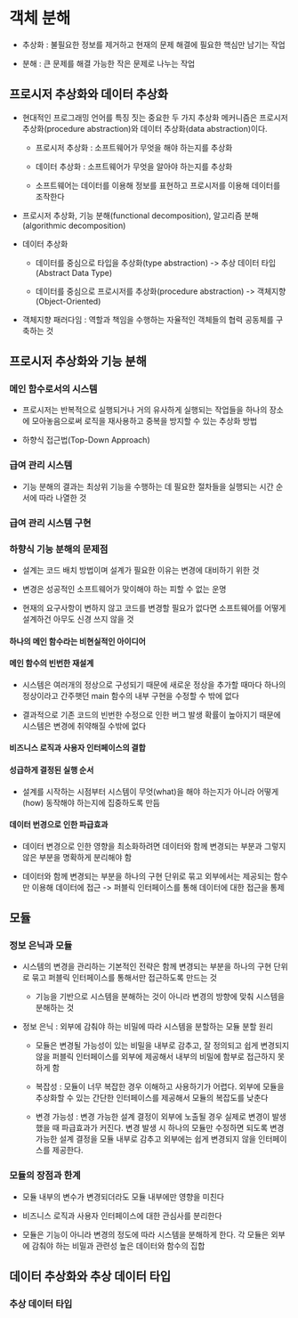 # 객체 분해

- 추상화 : 불필요한 정보를 제거하고 현재의 문제 해결에 필요한 핵심만 남기는 작업

- 분해 : 큰 문제를 해결 가능한 작은 문제로 나누는 작업

## 프로시저 추상화와 데이터 추상화

- 현대적인 프로그래밍 언어를 특징 짓는 중요한 두 가지 추상화 메커니즘은 프로시저 추상화(procedure abstraction)와 데이터 추상화(data abstraction)이다.

    - 프로시저 추상화 : 소프트웨어가 무엇을 해야 하는지를 추상화

    - 데이터 추상화 : 소프트웨어가 무엇을 알아야 하는지를 추상화

    - 소프트웨어는 데이터를 이용해 정보를 표현하고 프로시저를 이용해 데이터를 조작한다

- 프로시저 추상화, 기능 분해(functional decomposition), 알고리즘 분해(algorithmic decomposition)

- 데이터 추상화 

    - 데이터를 중심으로 타입을 추상화(type abstraction) -> 추상 데이터 타입(Abstract Data Type)

    - 데이터를 중심으로 프로시저를 추상화(procedure abstraction) -> 객체지향(Object-Oriented)

- 객체지향 패러다임 : 역할과 책임을 수행하는 자율적인 객체들의 협력 공동체를 구축하는 것


## 프로시저 추상화와 기능 분해

### 메인 함수로서의 시스템

- 프로시저는 반복적으로 실행되거나 거의 유사하게 실행되는 작업들을 하나의 장소에 모아놓음으로써 로직을 재사용하고 중복을 방지할 수 있는 추상화 방법

- 하향식 접근법(Top-Down Approach)

### 급여 관리 시스템

- 기능 분해의 결과는 최상위 기능을 수행하는 데 필요한 절차들을 실행되는 시간 순서에 따라 나열한 것

### 급여 관리 시스템 구현

### 하향식 기능 분해의 문제점

- 설계는 코드 배치 방법이며 설계가 필요한 이유는 변경에 대비하기 위한 것

- 변경은 성공적인 소프트웨어가 맞이해야 하는 피할 수 없는 운명

- 현재의 요구사항이 변하지 않고 코드를 변경할 필요가 없다면 소프트웨어를 어떻게 설계하건 아무도 신경 쓰지 않을 것

#### 하나의 메인 함수라는 비현실적인 아이디어

#### 메인 함수의 빈번한 재설계

- 시스템은 여러개의 정상으로 구성되기 때문에 새로운 정상을 추가할 때마다 하나의 정상이라고 간주햇던 main 함수의 내부 구현을 수정할 수 밖에 없다

- 결과적으로 기존 코드의 빈번한 수정으로 인한 버그 발생 확률이 높아지기 때문에 시스템은 변경에 취약해질 수밖에 없다

#### 비즈니스 로직과 사용자 인터페이스의 결합

#### 성급하게 결정된 실행 순서

- 설계를 시작하는 시점부터 시스템이 무엇(what)을 해야 하는지가 아니라 어떻게(how) 동작해야 하는지에 집중하도록 만듬

#### 데이터 번경으로 인한 파급효과

- 데이터 변경으로 인한 영향을 최소화하려면 데이터와 함께 변경되는 부분과 그렇지 않은 부분을 명확하게 분리해야 함

- 데이터와 함께 변경되는 부분을 하나의 구현 단위로 묶고 외부에서는 제공되는 함수만 이용해 데이터에 접근 -> 퍼블릭 인터페이스를 통해 데이터에 대한 접근을 통제


## 모듈

### 정보 은닉과 모듈

- 시스템의 변경을 관리하는 기본적인 전략은 함께 변경되는 부분을 하나의 구현 단위로 묶고 퍼블릭 인터페이스를 통해서만 접근하도록 만드는 것

    - 기능을 기반으로 시스템을 분해하는 것이 아니라 변경의 방향에 맞춰 시스템을 분해하는 것

- 정보 은닉 : 외부에 감춰야 하는 비밀에 따라 시스템을 분할하는 모듈 분할 원리

    - 모듈은 변경될 가능성이 있는 비밀을 내부로 감추고, 잘 정의되고 쉽게 변경되지 않을 퍼블릭 인터페이스를 외부에 제공해서 내부의 비밀에 함부로 접근하지 못하게 함

    - 복잡성 : 모듈이 너무 복잡한 경우 이해하고 사용하기가 어렵다. 외부에 모듈을 추상화할 수 있는 간단한 인터페이스를 제공해서 모듈의 복잡도를 낮춘다

    - 변경 가능성 : 변경 가능한 설계 결정이 외부에 노출될 경우 실제로 변경이 발생했을 때 파급효과가 커진다. 변경 발생 시 하나의 모듈만 수정하면 되도록 변경 가능한 설계
    결정을 모듈 내부로 감추고 외부에는 쉽게 변경되지 않을 인터페이스를 제공한다.

### 모듈의 장점과 한계

- 모듈 내부의 변수가 변경되더라도 모듈 내부에만 영향을 미친다

- 비즈니스 로직과 사용자 인터페이스에 대한 관심사를 분리한다

- 모듈은 기능이 아니라 변경의 정도에 따라 시스템을 분해하게 한다. 각 모듈은 외부에 감춰야 하는 비밀과 관련성 높은 데이터와 함수의 집합


## 데이터 추상화와 추상 데이터 타입

### 추상 데이터 타입


